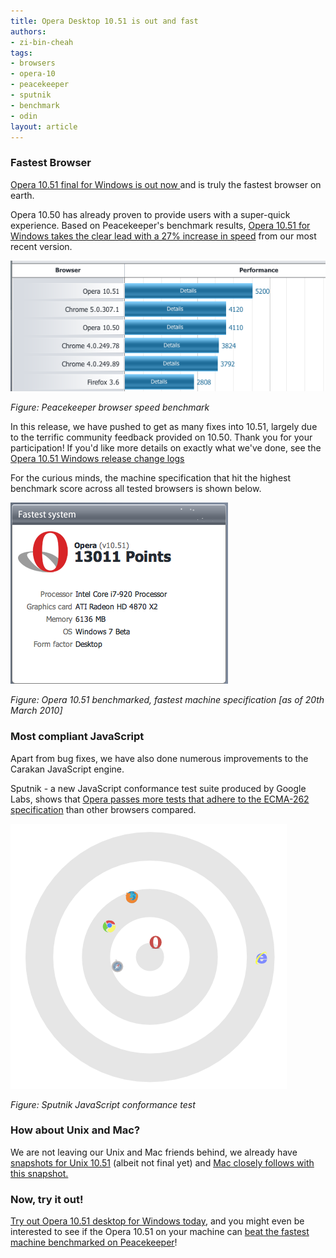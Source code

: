 ```yaml
---
title: Opera Desktop 10.51 is out and fast
authors:
- zi-bin-cheah
tags:
- browsers
- opera-10
- peacekeeper
- sputnik
- benchmark
- odin
layout: article
---
```

<h3>Fastest Browser</h3>
<p>
<a href="http://www.opera.com/browser/">Opera 10.51 final for Windows is out now </a> and is truly the fastest browser on earth.
</p>
<p>
Opera 10.50 has already proven to provide users with a super-quick experience. Based on Peacekeeper&#39;s benchmark results, <a href="http://service.futuremark.com/peacekeeper/results.action?key=2tLP">Opera 10.51 for Windows takes the clear lead with a 27% increase in speed</a> from our most recent version.
</p>
<p>
<img src="/blog/opera-desktop-10-51-is-out-and-fast/peacekeeper_speed.png" alt="peacekeeper benchmark shows Opera 10.51 being the fastest" />
</p>
<i>Figure: Peacekeeper browser speed benchmark</i>
<p>
In this release, we have pushed to get as many fixes into 10.51, largely due to the terrific community feedback provided on 10.50. Thank you for your participation! If you&#39;d like more details on exactly what we&#39;ve done, see the <a href="http://www.opera.com/docs/changelogs/windows/1051/">Opera 10.51 Windows release change logs</a>

</p>
<p>
For the curious minds, the machine specification that hit the highest benchmark score across all tested browsers is shown below.
</p>
<p>
<img src="/blog/opera-desktop-10-51-is-out-and-fast/fastest.png" alt="machine specifications that has the highest score" />
</p>
<i>Figure: Opera 10.51 benchmarked, fastest machine specification [as of 20th March 2010]</i>


<h3>Most compliant JavaScript</h3>
<p>Apart from bug fixes, we have also done numerous improvements to the Carakan JavaScript engine.</p>
<p>
Sputnik - a new JavaScript conformance test suite produced by Google Labs, shows that <a href="http://sputnik.googlelabs.com/compare">Opera passes more tests that adhere to the ECMA-262 specification</a> than other browsers compared.
</p>
<p>
<img src="/blog/opera-desktop-10-51-is-out-and-fast/sputnik_javascript_test.png" />
</p>
<i>Figure: Sputnik JavaScript conformance test</i>
<h3>How about Unix and Mac?</h3>
<p>
We are not leaving our Unix and Mac friends behind, we already have <a href="http://my.opera.com/desktopteam/blog/2010/03/20/new-opera-unix-packages-arrive-deb-rpm-tar">snapshots for Unix 10.51</a> (albeit not final yet) and <a href="http://my.opera.com/desktopteam/blog/2010/03/19/mac-stability-improvements">Mac closely follows with this snapshot.</a>
</p>
<h3>Now, try it out!</h3>
<p>
<a href="http://www.opera.com/browser/">Try out Opera 10.51 desktop for Windows today</a>, and you might even be interested to see if the Opera 10.51 on your machine can <a href="http://service.futuremark.com/peacekeeper/">beat the fastest machine benchmarked on Peacekeeper</a>!
</p>

